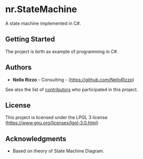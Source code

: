 # nr.StateMachine

A state machine implemented in C#.

## Getting Started

The project is birth as example of programming in C#.

## Authors

* **Nello Rizzo** - Consulting - (https://github.com/NelloRizzo)

See also the list of [contributors](https://github.com/NelloRizzo/nr.StateMachine/contributors) who participated in this project.

## License

This project is licensed under the LPGL 3 license (https://www.gnu.org/licenses/lgpl-3.0.html)

## Acknowledgments

* Based on theory of State Machine Diagram.
